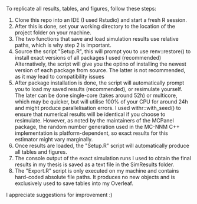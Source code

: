 To replicate all results, tables, and figures, follow these steps:
1. Clone this repo into an IDE (I used Rstudio) and start a fresh R session. 
2. After this is done, set your working directory to the location of the project folder on your machine.
3. The two functions that save and load simulation results use relative paths, which is why step 2 is important.
4. Source the script "Setup.R", this will prompt you to use renv::restore() to install exact versions of all packages I used (recommended)
   Alternatively, the script will give you the optino of installing the newest version of each package from source.
   The latter is not recommended, as it may lead to compatibility issues
5. After package installation is done, the script will automatically prompt you to load my saved results (recommended), or
   resimulate yourself. The later can be done single-core (takes around 52h) or multicore, which may be quicker, but will
   utilise 100% of your CPU for around 24h and might produce parallelisation errors.
   I used withr::with_seed() to ensure that numerical results will be identical if you choose to resimulate. However, as noted by
   the maintainers of the MCPanel package, the random number generation used in the MC-NNM C++ implementation is platform-dependent,
   so  exact results for this estimator might vary marginally.
7. Once results are loaded, the "Setup.R" script will automatically produce all tables and figures.
8. The console output of the exact simulation runs I used to obtain the final results in my thesis is saved as a text file
   in the SimResults folder.
10. The "Export.R" script is only executed on my machine and contains hard-coded absolute file paths. It produces no new objects and
   is exclusively used to save tables into my Overleaf.

I appreciate suggestions for improvement :)
